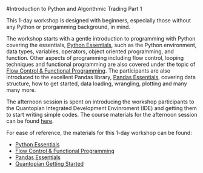#Introduction to Python and Algorithmic Trading Part 1

This 1-day workshop is designed with beginners, especially those without any Python or prorgamming background, in mind. 

The workshop starts with a gentle introduction to programming with Python covering the essentials, [Python Essentials](https://nbviewer.jupyter.org/github/anthonyng2/Intro-to-Python-Algo-Trading-/blob/master/Python%20Essentials.ipynb), such as the Python environment, data types, variables, operators, object oriented programming, and function. Other aspects of programming including flow control, looping techniques and functional programming are also covered under the topic of [Flow Control & Functional Programming](https://nbviewer.jupyter.org/github/anthonyng2/Intro-to-Python-Algo-Trading-/blob/master/Flow%20Control%20%26%20Functional%20Programming.ipynb). The participants are also introduced to the excellent Pandas library, [Pandas Essentials](https://nbviewer.jupyter.org/github/anthonyng2/Intro-to-Python-Algo-Trading-/blob/master/Pandas%20Essentials.ipynb), covering data structure, how to get started, data loading, wrangling, plotting and many many more. 

The afternoon session is spent on introducing the workshop participants to the Quantopian Integrated Development Envinroment (IDE) and getting them to start writing simple codes. The course materials for the afternoon session can be found [here](https://www.quantopian.com/tutorials/getting-started).

For ease of reference, the materials for this 1-day workshop can be found:
* [Python Essentials](https://nbviewer.jupyter.org/github/anthonyng2/Intro-to-Python-Algo-Trading-/blob/master/Python%20Essentials.ipynb)
* [Flow Control & Functional Programming](https://nbviewer.jupyter.org/github/anthonyng2/Intro-to-Python-Algo-Trading-/blob/master/Flow%20Control%20%26%20Functional%20Programming.ipynb)
* [Pandas Essentials](https://nbviewer.jupyter.org/github/anthonyng2/Intro-to-Python-Algo-Trading-/blob/master/Pandas%20Essentials.ipynb)
* [Quantopian Getting Started](https://www.quantopian.com/tutorials/getting-started)
 
